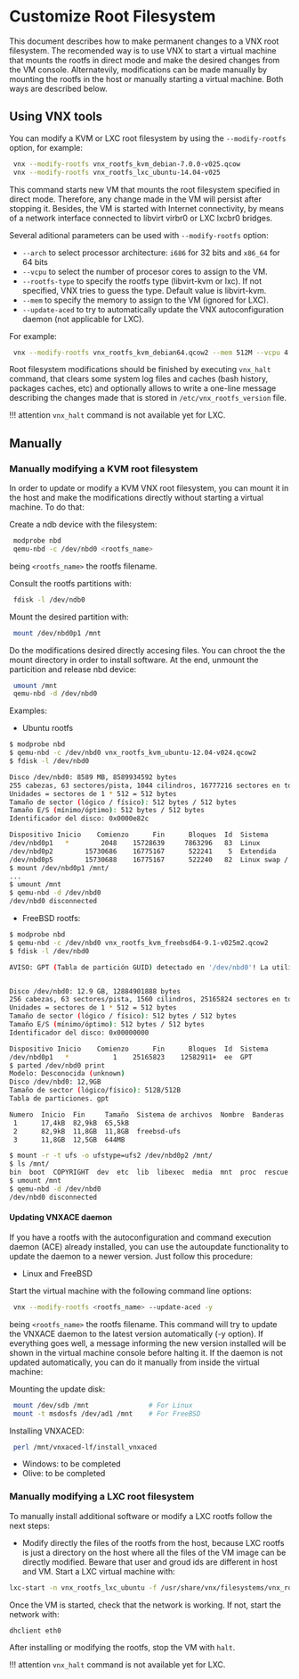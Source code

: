 # Customize Root Filesystem

This document describes how to make permanent changes to a VNX root filesystem. The recomended way is to use VNX to start a virtual machine that mounts the rootfs in direct mode and make the desired changes from the VM console. Alternatevily, modifications can be made manually by mounting the rootfs in the host or manually starting a virtual machine. Both ways are described below.

## Using VNX tools

You can modify a KVM or LXC root filesystem by using the `--modify-rootfs` option, for example:
```bash
 vnx --modify-rootfs vnx_rootfs_kvm_debian-7.0.0-v025.qcow
 vnx --modify-rootfs vnx_rootfs_lxc_ubuntu-14.04-v025
```

This command starts new VM that mounts the root filesystem specified in direct mode. Therefore, any change made in the VM will persist after stopping it. Besides, the VM is started with Internet connectivity, by means of a network interface connected to libvirt virbr0 or LXC lxcbr0 bridges. 

Several aditional parameters can be used with `--modify-rootfs` option:

- `--arch` to select processor architecture: `i686` for 32 bits and `x86_64` for 64 bits
- `--vcpu` to select the number of procesor cores to assign to the VM.
- `--rootfs-type` to specify the rootfs type (libvirt-kvm or lxc). If not specified, VNX tries to guess the type. Default value is libvirt-kvm.
- `--mem` to specify the memory to assign to the VM (ignored for LXC). 
- `--update-aced` to try to automatically update the VNX autoconfiguration daemon (not applicable for LXC).

For example:
```bash
 vnx --modify-rootfs vnx_rootfs_kvm_debian64.qcow2 --mem 512M --vcpu 4 --arch x86_64 --update-aced
```

Root filesystem modifications should be finished by executing `vnx_halt` command, that clears some system log files and caches (bash history, packages caches, etc) and optionally allows to write a one-line message describing the changes made that is stored in `/etc/vnx_rootfs_version` file. 

!!! attention
    `vnx_halt` command is not available yet for LXC.

## Manually

### Manually modifying a KVM root filesystem

In order to update or modify a KVM VNX root filesystem, you can mount it in the host and make the modifications directly without starting a virtual machine. To do that:

Create a ndb device with the filesystem:
```bash
 modprobe nbd
 qemu-nbd -c /dev/nbd0 <rootfs_name>
```
being `<rootfs_name>` the rootfs filename.

Consult the rootfs partitions with:
```bash
 fdisk -l /dev/ndb0
```

Mount the desired partition with:
```bash
 mount /dev/nbd0p1 /mnt
```
Do the modifications desired directly accesing files. You can chroot the the mount directory in order to install software.
At the end, unmount the particition and release nbd device:
```bash
 umount /mnt
 qemu-nbd -d /dev/nbd0
```

Examples:

- Ubuntu rootfs
```bash
$ modprobe nbd
$ qemu-nbd -c /dev/nbd0 vnx_rootfs_kvm_ubuntu-12.04-v024.qcow2 
$ fdisk -l /dev/nbd0

Disco /dev/nbd0: 8589 MB, 8589934592 bytes
255 cabezas, 63 sectores/pista, 1044 cilindros, 16777216 sectores en total
Unidades = sectores de 1 * 512 = 512 bytes
Tamaño de sector (lógico / físico): 512 bytes / 512 bytes
Tamaño E/S (mínimo/óptimo): 512 bytes / 512 bytes
Identificador del disco: 0x0000e82c

Dispositivo Inicio    Comienzo      Fin      Bloques  Id  Sistema
/dev/nbd0p1   *        2048    15728639     7863296   83  Linux
/dev/nbd0p2        15730686    16775167      522241    5  Extendida
/dev/nbd0p5        15730688    16775167      522240   82  Linux swap / Solaris
$ mount /dev/nbd0p1 /mnt/
...
$ umount /mnt 
$ qemu-nbd -d /dev/nbd0
/dev/nbd0 disconnected
```

- FreeBSD rootfs:
```bash
$ modprobe nbd
$ qemu-nbd -c /dev/nbd0 vnx_rootfs_kvm_freebsd64-9.1-v025m2.qcow2
$ fdisk -l /dev/nbd0

AVISO: GPT (Tabla de partición GUID) detectado en '/dev/nbd0'! La utilidad fdisk no soporta GPT. Use GNU Parted.


Disco /dev/nbd0: 12.9 GB, 12884901888 bytes
256 cabezas, 63 sectores/pista, 1560 cilindros, 25165824 sectores en total
Unidades = sectores de 1 * 512 = 512 bytes
Tamaño de sector (lógico / físico): 512 bytes / 512 bytes
Tamaño E/S (mínimo/óptimo): 512 bytes / 512 bytes
Identificador del disco: 0x00000000

Dispositivo Inicio    Comienzo      Fin      Bloques  Id  Sistema
/dev/nbd0p1   *           1    25165823    12582911+  ee  GPT
$ parted /dev/nbd0 print
Modelo: Desconocida (unknown)
Disco /dev/nbd0: 12,9GB
Tamaño de sector (lógico/físico): 512B/512B
Tabla de particiones. gpt

Numero  Inicio  Fin     Tamaño  Sistema de archivos  Nombre  Banderas
 1      17,4kB  82,9kB  65,5kB
 2      82,9kB  11,8GB  11,8GB  freebsd-ufs
 3      11,8GB  12,5GB  644MB

$ mount -r -t ufs -o ufstype=ufs2 /dev/nbd0p2 /mnt/
$ ls /mnt/
bin  boot  COPYRIGHT  dev  etc  lib  libexec  media  mnt  proc  rescue  root  sbin  sys  tmp  usr  var
$ umount /mnt 
$ qemu-nbd -d /dev/nbd0
/dev/nbd0 disconnected
```

#### Updating VNXACE daemon

If you have a rootfs with the autoconfiguration and command execution daemon (ACE) already installed, you can use the autoupdate functionality to update the daemon to a newer version. Just follow this procedure:

- Linux and FreeBSD

Start the virtual machine with the following command line options:
```bash
 vnx --modify-rootfs <rootfs_name> --update-aced -y
```
being `<rootfs_name>` the rootfs filename. This command will try to update the VNXACE daemon to the latest version automatically (-y option).
If everything goes well, a message informing the new version installed will be shown in the virtual machine console before halting it.
If the daemon is not updated automatically, you can do it manually from inside the virtual machine:

Mounting the update disk:
```bash
 mount /dev/sdb /mnt               # For Linux
 mount -t msdosfs /dev/ad1 /mnt    # For FreeBSD
```
Installing VNXACED:
```bash
 perl /mnt/vnxaced-lf/install_vnxaced
```

- Windows: to be completed
- Olive: to be completed

### Manually modifying a LXC root filesystem

To manually install additional software or modify a LXC rootfs follow the next steps:
- Modify directly the files of the rootfs from the host, because LXC rootfs is just a directory on the host where all the files of the VM image can be directly modified. Beware that user and groud ids are different in host and VM.
Start a LXC virtual machine with:
```bash
lxc-start -n vnx_rootfs_lxc_ubuntu -f /usr/share/vnx/filesystems/vnx_rootfs_lxc_ubuntu/config
```

Once the VM is started, check that the network is working. If not, start the network with:
```bash
dhclient eth0
```
After installing or modifying the rootfs, stop the VM with `halt`.

!!! attention
    `vnx_halt` command is not available yet for LXC.

